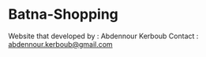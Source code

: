 # Batna-Shopping
Website that developed by : Abdennour Kerboub
Contact : abdennour.kerboub@gmail.com
